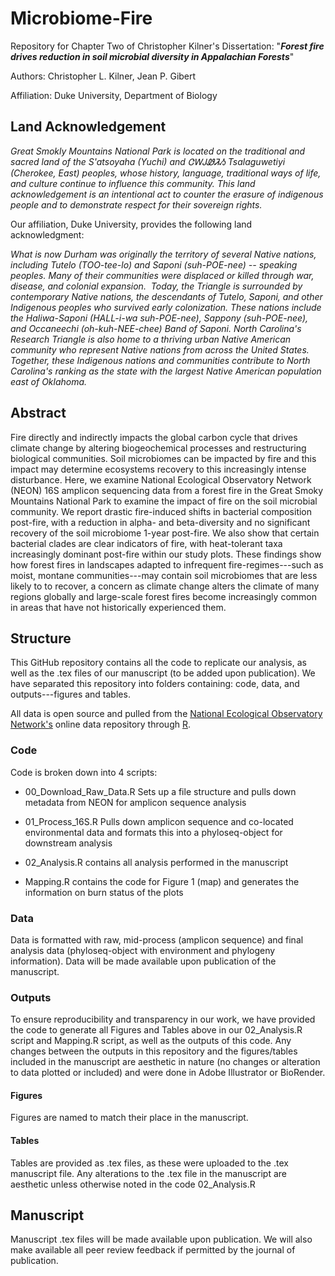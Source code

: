 # Microbiome-Fire

Repository for Chapter Two of Christopher Kilner's Dissertation: "***Forest fire drives reduction in soil microbial diversity in Appalachian Forests***"

Authors: Christopher L. Kilner, Jean P. Gibert

Affiliation: Duke University, Department of Biology

## Land Acknowledgement

*Great Smokly Mountains National Park is located on the traditional and sacred land of the S\'atsoyaha (Yuchi) and ᏣᎳᎫᏪᏘᏱ Tsalaguwetiyi (Cherokee, East) peoples, whose history, language, traditional ways of life, and culture continue to influence this community. This land acknowledgement is an intentional act to counter the erasure of indigenous people and to demonstrate respect for their sovereign rights.*

Our affiliation, Duke University, provides the following land acknowledgment:

*What is now Durham was originally the territory of several Native nations, including Tutelo (TOO-tee-lo) and Saponi (suh-POE-nee) -- speaking peoples. Many of their communities were displaced or killed through war, disease, and colonial expansion.  Today, the Triangle is surrounded by contemporary Native nations, the descendants of Tutelo, Saponi, and other Indigenous peoples who survived early colonization. These nations include the Haliwa-Saponi (HALL-i-wa suh-POE-nee), Sappony (suh-POE-nee), and Occaneechi (oh-kuh-NEE-chee) Band of Saponi. North Carolina\'s Research Triangle is also home to a thriving urban Native American community who represent Native nations from across the United States. Together, these Indigenous nations and communities contribute to North Carolina\'s ranking as the state with the largest Native American population east of Oklahoma.*

## Abstract

Fire directly and indirectly impacts the global carbon cycle that drives climate change by altering biogeochemical processes and restructuring biological communities. Soil microbiomes can be impacted by fire and this impact may determine ecosystems recovery to this increasingly intense disturbance. Here, we examine National Ecological Observatory Network (NEON) 16S amplicon sequencing data from a forest fire in the Great Smoky Mountains National Park to examine the impact of fire on the soil microbial community. We report drastic fire-induced shifts in bacterial composition post-fire, with a reduction in alpha- and beta-diversity and no significant recovery of the soil microbiome 1-year post-fire. We also show that certain bacterial clades are clear indicators of fire, with heat-tolerant taxa increasingly dominant post-fire within our study plots. These findings show how forest fires in landscapes adapted to infrequent fire-regimes---such as moist, montane communities---may contain soil microbiomes that are less likely to to recover, a concern as climate change alters the climate of many regions globally and large-scale forest fires become increasingly common in areas that have not historically experienced them.

## Structure

This GitHub repository contains all the code to replicate our analysis, as well as the .tex files of our manuscript (to be added upon publication). We have separated this repository into folders containing: code, data, and outputs---figures and tables.

All data is open source and pulled from the [National Ecological Observatory Network's](https://www.neonscience.org) online data repository through [R](https://www.r-project.org).

### Code

Code is broken down into 4 scripts:

-   00_Download_Raw_Data.R Sets up a file structure and pulls down metadata from NEON for amplicon sequence analysis

-   01_Process_16S.R Pulls down amplicon sequence and co-located environmental data and formats this into a phyloseq-object for downstream analysis

-   02_Analysis.R contains all analysis performed in the manuscript

-   Mapping.R contains the code for Figure 1 (map) and generates the information on burn status of the plots

### Data

Data is formatted with raw, mid-process (amplicon sequence) and final analysis data (phyloseq-object with environment and phylogeny information). Data will be made available upon publication of the manuscript.

### Outputs

To ensure reproducibility and transparency in our work, we have provided the code to generate all Figures and Tables above in our 02_Analysis.R script and Mapping.R script, as well as the outputs of this code. Any changes between the outputs in this repository and the figures/tables included in the manuscript are aesthetic in nature (no changes or alteration to data plotted or included) and were done in Adobe Illustrator or BioRender.

#### Figures

Figures are named to match their place in the manuscript.

#### Tables

Tables are provided as .tex files, as these were uploaded to the .tex manuscript file. Any alterations to the .tex file in the manuscript are aesthetic unless otherwise noted in the code 02_Analysis.R

## Manuscript

Manuscript .tex files will be made available upon publication. We will also make available all peer review feedback if permitted by the journal of publication.
